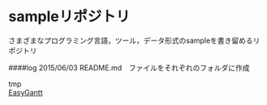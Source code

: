 sampleリポジトリ
=================
さまざまなプログラミング言語，ツール，データ形式のsampleを書き留めるリポジトリ

####log
2015/06/03 README.md　ファイルをそれぞれのフォルダに作成

tmp  
[EasyGantt](http://mautic.easyredmine.com/r/8f357926d0e5d5ab1f7f033e0?ct=YTo1OntzOjY6InNvdXJjZSI7YToyOntpOjA7czoxNDoiY2FtcGFpZ24uZXZlbnQiO2k6MTtpOjQ3O31zOjU6ImVtYWlsIjtpOjEwO3M6NDoic3RhdCI7czoxMzoiNTk4YjEwNDI4MTNjNyI7czo0OiJsZWFkIjtpOjUzNjExODtzOjc6ImNoYW5uZWwiO2E6MTp7czo1OiJlbWFpbCI7aToxMDt9fQ%3D%3D)
